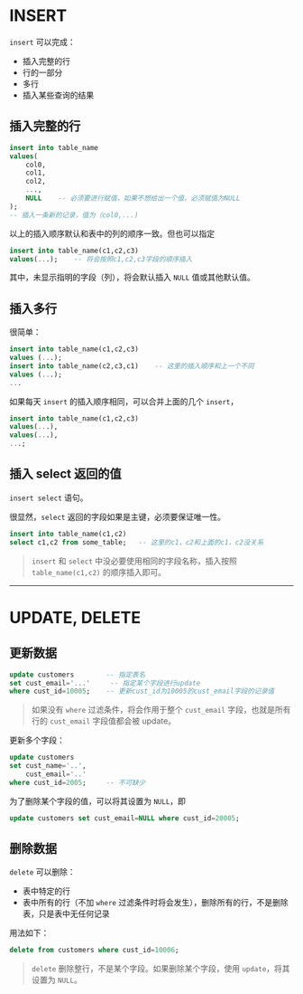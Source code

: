 # INSERT

`insert` 可以完成：
- 插入完整的行
- 行的一部分
- 多行
- 插入某些查询的结果

## 插入完整的行

```sql
insert into table_name
values(
    col0,  
    col1,
    col2,
    ...,
    NULL    -- 必须要进行赋值，如果不想给出一个值，必须赋值为NULL
);
-- 插入一条新的记录，值为（col0,...)
```
以上的插入顺序默认和表中的列的顺序一致。但也可以指定
```sql
insert into table_name(c1,c2,c3)
values(...);    -- 将会按照c1,c2,c3字段的顺序插入
```
其中，未显示指明的字段（列），将会默认插入 `NULL` 值或其他默认值。

## 插入多行

很简单：
```sql
insert into table_name(c1,c2,c3)
values (...);
insert into table_name(c2,c3,c1)    -- 这里的插入顺序和上一个不同
values (...);
...
```
如果每天 `insert` 的插入顺序相同，可以合并上面的几个 `insert`，
```sql
insert into table_name(c1,c2,c3)
values(...),
values(...),
...;
```

## 插入 select 返回的值

`insert select` 语句。

很显然，`select` 返回的字段如果是主键，必须要保证唯一性。

```sql
insert into table_name(c1,c2)
select c1,c2 from some_table;   -- 这里的c1，c2和上面的c1，c2没关系
```

> `insert` 和 `select` 中没必要使用相同的字段名称，插入按照 `table_name(c1,c2)` 的顺序插入即可。

---

# UPDATE, DELETE

## 更新数据

```sql
update customers        -- 指定表名
set cust_email='...'     -- 指定某个字段进行update
where cust_id=10005;    -- 更新cust_id为10005的cust_email字段的记录值
```

> 如果没有 `where` 过滤条件，将会作用于整个 `cust_email` 字段，也就是所有行的 `cust_email` 字段值都会被 update。

更新多个字段：
```sql
update customers
set cust_name='..',
    cust_email='..'
where cust_id=2005;     -- 不可缺少
```

为了删除某个字段的值，可以将其设置为 `NULL`，即
```sql
update customers set cust_email=NULL where cust_id=20005;
```

## 删除数据

`delete` 可以删除：
- 表中特定的行
- 表中所有的行（不加 `where` 过滤条件时将会发生），删除所有的行，不是删除表，只是表中无任何记录

用法如下：
```sql
delete from customers where cust_id=10006;
```
> `delete` 删除整行，不是某个字段。如果删除某个字段，使用 `update`，将其设置为 `NULL`。








